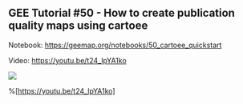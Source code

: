 ## GEE Tutorial #50 - How to create publication quality maps using cartoee

Notebook: https://geemap.org/notebooks/50_cartoee_quickstart

Video: https://youtu.be/t24_lpYA1ko

![](https://i.imgur.com/fwCzZTi.gif)

%[https://youtu.be/t24_lpYA1ko]